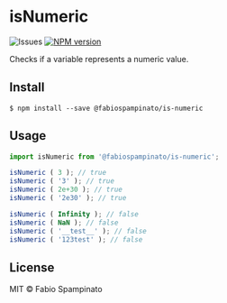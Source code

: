 # isNumeric

![Issues](https://img.shields.io/github/issues/fabiospampinato/is-numeric.svg)
[![NPM version](https://img.shields.io/npm/v/@fabiospampinato/is-numeric.svg)](https://www.npmjs.com/package/@fabiospampinato/is-numeric)

Checks if a variable represents a numeric value.

## Install

```shell
$ npm install --save @fabiospampinato/is-numeric
```

## Usage

```js
import isNumeric from '@fabiospampinato/is-numeric';

isNumeric ( 3 ); // true
isNumeric ( '3' ); // true
isNumeric ( 2e+30 ); // true
isNumeric ( '2e30' ); // true

isNumeric ( Infinity ); // false
isNumeric ( NaN ); // false
isNumeric ( '__test__' ); // false
isNumeric ( '123test' ); // false
```

## License

MIT © Fabio Spampinato
